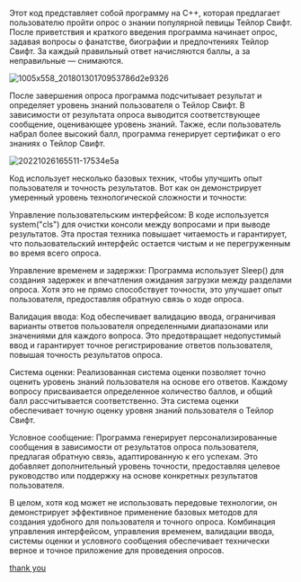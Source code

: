 Этот код представляет собой программу на C++, которая предлагает пользователю пройти опрос о знании популярной певицы Тейлор Свифт. После приветствия и краткого введения программа начинает опрос, задавая вопросы о фанатстве, биографии и предпочтениях Тейлор Свифт. За каждый правильный ответ начисляются баллы, а за неправильные — снимаются.

![1005x558_20180130170953786d2e9326](https://github.com/Cotoburger/Taylor-Swift-Test/assets/100293635/b0266f70-7f42-4c35-b785-e422452714c8)

После завершения опроса программа подсчитывает результат и определяет уровень знаний пользователя о Тейлор Свифт. В зависимости от результата опроса выводится соответствующее сообщение, оценивающее уровень знаний. Также, если пользователь набрал более высокий балл, программа генерирует сертификат о его знаниях о Тейлор Свифт.

![20221026165511-17534e5a](https://github.com/Cotoburger/Taylor-Swift-Test/assets/100293635/7f4eca43-c76f-400b-8181-e535111a679d)


Код использует несколько базовых техник, чтобы улучшить опыт пользователя и точность результатов. Вот как он демонстрирует умеренный уровень технологической сложности и точности:

Управление пользовательским интерфейсом: В коде используется system("cls") для очистки консоли между вопросами и при выводе результатов. Эта простая техника повышает читаемость и гарантирует, что пользовательский интерфейс остается чистым и не перегруженным во время всего опроса.

Управление временем и задержки: Программа использует Sleep() для создания задержек и впечатления ожидания загрузки между разделами опроса. Хотя это не прямо способствует точности, это улучшает опыт пользователя, предоставляя обратную связь о ходе опроса.

Валидация ввода: Код обеспечивает валидацию ввода, ограничивая варианты ответов пользователя определенными диапазонами или значениями для каждого вопроса. Это предотвращает недопустимый ввод и гарантирует точное регистрирование ответов пользователя, повышая точность результатов опроса.

Система оценки: Реализованная система оценки позволяет точно оценить уровень знаний пользователя на основе его ответов. Каждому вопросу присваивается определенное количество баллов, и общий балл рассчитывается соответственно. Эта система оценки обеспечивает точную оценку уровня знаний пользователя о Тейлор Свифт.

Условное сообщение: Программа генерирует персонализированные сообщения в зависимости от результатов опроса пользователя, предлагая обратную связь, адаптированную к его успехам. Это добавляет дополнительный уровень точности, предоставляя целевое руководство или поддержку на основе конкретных результатов пользователя.

В целом, хотя код может не использовать передовые технологии, он демонстрирует эффективное применение базовых методов для создания удобного для пользователя и точного опроса. Комбинация управления интерфейсом, управления временем, валидации ввода, системы оценки и условного сообщения обеспечивает технически верное и точное приложение для проведения опросов.

[thank you](https://www.youtube.com/watch?v=ve_o2kq4_jY)

